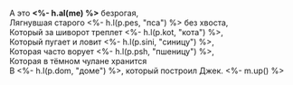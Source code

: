 
А это **<%- h.al(me) %>** безрогая,  
Лягнувшая старого <%- h.l(p.pes, "пса") %> без хвоста,  
Который за шиворот треплет <%- h.l(p.kot, "кота") %>,  
Который пугает и ловит <%- h.l(p.sini, "синицу") %>,  
Которая часто ворует <%- h.l(p.psh, "пшеницу") %>,  
Которая в тёмном чулане хранится  
В <%- h.l(p.dom, "доме") %>, который построил Джек. <%- m.up() %>
